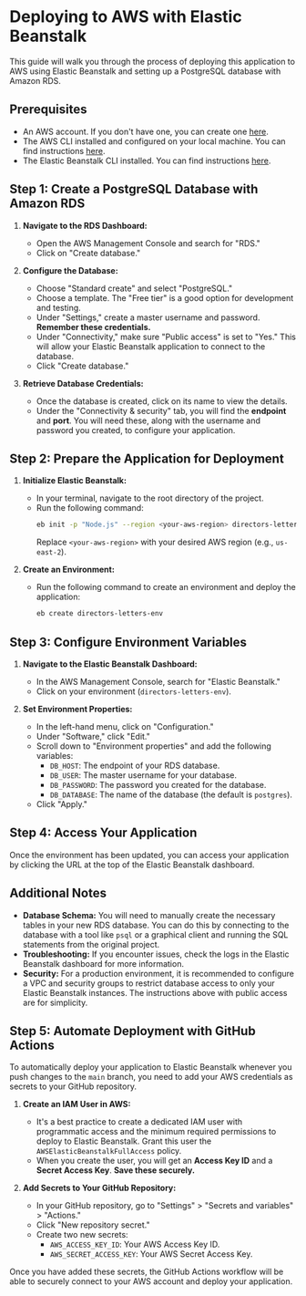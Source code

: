 # Deploying to AWS with Elastic Beanstalk

This guide will walk you through the process of deploying this application to AWS using Elastic Beanstalk and setting up a PostgreSQL database with Amazon RDS.

## Prerequisites

*   An AWS account. If you don't have one, you can create one [here](https://aws.amazon.com/free/).
*   The AWS CLI installed and configured on your local machine. You can find instructions [here](https://docs.aws.amazon.com/cli/latest/userguide/cli-chap-install.html).
*   The Elastic Beanstalk CLI installed. You can find instructions [here](https://docs.aws.amazon.com/elasticbeanstalk/latest/dg/eb-cli3-install.html).

## Step 1: Create a PostgreSQL Database with Amazon RDS

1.  **Navigate to the RDS Dashboard:**
    *   Open the AWS Management Console and search for "RDS."
    *   Click on "Create database."

2.  **Configure the Database:**
    *   Choose "Standard create" and select "PostgreSQL."
    *   Choose a template. The "Free tier" is a good option for development and testing.
    *   Under "Settings," create a master username and password. **Remember these credentials.**
    *   Under "Connectivity," make sure "Public access" is set to "Yes." This will allow your Elastic Beanstalk application to connect to the database.
    *   Click "Create database."

3.  **Retrieve Database Credentials:**
    *   Once the database is created, click on its name to view the details.
    *   Under the "Connectivity & security" tab, you will find the **endpoint** and **port**. You will need these, along with the username and password you created, to configure your application.

## Step 2: Prepare the Application for Deployment

1.  **Initialize Elastic Beanstalk:**
    *   In your terminal, navigate to the root directory of the project.
    *   Run the following command:
        ```bash
        eb init -p "Node.js" --region <your-aws-region> directors-letters
        ```
        Replace `<your-aws-region>` with your desired AWS region (e.g., `us-east-2`).

2.  **Create an Environment:**
    *   Run the following command to create an environment and deploy the application:
        ```bash
        eb create directors-letters-env
        ```

## Step 3: Configure Environment Variables

1.  **Navigate to the Elastic Beanstalk Dashboard:**
    *   In the AWS Management Console, search for "Elastic Beanstalk."
    *   Click on your environment (`directors-letters-env`).

2.  **Set Environment Properties:**
    *   In the left-hand menu, click on "Configuration."
    *   Under "Software," click "Edit."
    *   Scroll down to "Environment properties" and add the following variables:
        *   `DB_HOST`: The endpoint of your RDS database.
        *   `DB_USER`: The master username for your database.
        *   `DB_PASSWORD`: The password you created for the database.
        *   `DB_DATABASE`: The name of the database (the default is `postgres`).
    *   Click "Apply."

## Step 4: Access Your Application

Once the environment has been updated, you can access your application by clicking the URL at the top of the Elastic Beanstalk dashboard.

## Additional Notes

*   **Database Schema:** You will need to manually create the necessary tables in your new RDS database. You can do this by connecting to the database with a tool like `psql` or a graphical client and running the SQL statements from the original project.
*   **Troubleshooting:** If you encounter issues, check the logs in the Elastic Beanstalk dashboard for more information.
*   **Security:** For a production environment, it is recommended to configure a VPC and security groups to restrict database access to only your Elastic Beanstalk instances. The instructions above with public access are for simplicity.

## Step 5: Automate Deployment with GitHub Actions

To automatically deploy your application to Elastic Beanstalk whenever you push changes to the `main` branch, you need to add your AWS credentials as secrets to your GitHub repository.

1.  **Create an IAM User in AWS:**
    *   It's a best practice to create a dedicated IAM user with programmatic access and the minimum required permissions to deploy to Elastic Beanstalk. Grant this user the `AWSElasticBeanstalkFullAccess` policy.
    *   When you create the user, you will get an **Access Key ID** and a **Secret Access Key**. **Save these securely.**

2.  **Add Secrets to Your GitHub Repository:**
    *   In your GitHub repository, go to "Settings" > "Secrets and variables" > "Actions."
    *   Click "New repository secret."
    *   Create two new secrets:
        *   `AWS_ACCESS_KEY_ID`: Your AWS Access Key ID.
        *   `AWS_SECRET_ACCESS_KEY`: Your AWS Secret Access Key.

Once you have added these secrets, the GitHub Actions workflow will be able to securely connect to your AWS account and deploy your application.